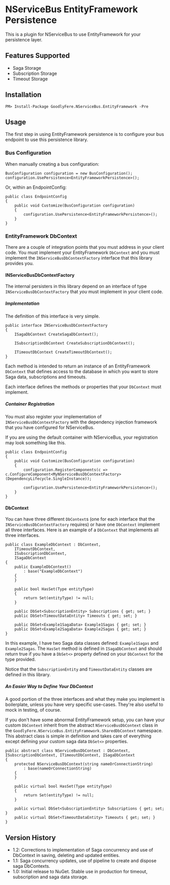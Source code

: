 # NServiceBus EntityFramework Persistence
This is a plugin for NServiceBus to use EntityFramework for your persistence layer.

## Features Supported
 - Saga Storage
 - Subscription Storage
 - Timeout Storage

## Installation
    PM> Install-Package GoodlyFere.NServiceBus.EntityFramework -Pre

## Usage
The first step in using EntityFramework persistence is to configure your bus endpoint to use
this persistence library.

### Bus Configuration
When manually creating a bus configuration:

    BusConfiguration configuration = new BusConfiguration();
    configuration.UsePersistence<EntityFrameworkPersistence>();

Or, within an EndpointConfig:

    public class EndpointConfig
    {
        public void Customize(BusConfiguration configuration)
        {
            configuration.UsePersistence<EntityFrameworkPersistence>();
        }
    }

### EntityFramework DbContext
There are a couple of integration points that you must address in your
client code.  You must implement your EntityFramework `DbContext` and
you must implement the `INServiceBusDbContextFactory` interface that
this library provides you.

#### INServiceBusDbContextFactory
The internal persisters in this library depend on an interface of type `INServiceBusDbContextFactory` that 
_you_ must implement in your client code.

##### Implementation
The definition of this interface is very simple.

	
    public interface INServiceBusDbContextFactory
    {
        ISagaDbContext CreateSagaDbContext();

        ISubscriptionDbContext CreateSubscriptionDbContext();

        ITimeoutDbContext CreateTimeoutDbContext();
    }

Each method is intended to return an instance of an EntityFramework `DbContext` that defines access to the
database in which you want to store Saga data, subscriptions and timeouts.

Each interface defines the methods or properties that your `DbContext` must implement.

##### Container Registration
You must also register your implementation of `INServiceBusDbContextFactory`
with the dependency injection framework that you have configured for NServiceBus.

If you are using the default container with NServiceBus, your registration
may look something like this.

	public class EndpointConfig
    {
        public void Customize(BusConfiguration configuration)
        {
            configuration.RegisterComponents(c => c.ConfigureComponent<MyNServiceBusDbContextFactory>(DependencyLifecycle.SingleInstance));
			
            configuration.UsePersistence<EntityFrameworkPersistence>();
        }
    }

#### DbContext
You can have three different `DbContext`s (one for each interface that the
`INServiceBusDbContextFactory` requires) or have one `DbContext` implement all three interfaces.  Here is an example of a `DbContext` that implements all three interfaces.

	public class ExampleDbContext : DbContext,
        ITimeoutDbContext,
        ISubscriptionDbContext,
        ISagaDbContext
    {
        public ExampleDbContext()
            : base("ExampleDbContext")
        {
        }

        public bool HasSet(Type entityType)
        {
            return Set(entityType) != null;
        }

        public DbSet<SubscriptionEntity> Subscriptions { get; set; }
        public DbSet<TimeoutDataEntity> Timeouts { get; set; }

        public DbSet<Example1SagaData> Example1Sagas { get; set; }
        public DbSet<Example2SagaData> Example2Sagas { get; set; }
    }

In this example, I have two Saga data classes defined: `Example1Sagas` and `Example2Sagas`.  The `HasSet` method is defined in `ISagaDbContext` and 
should return true if you have a `DbSet<>` property defined on your `DbContext`
for the type provided.

Notice that the `SubscriptionEntity` and `TimeoutDataEntity` classes are defined in this library.

##### An Easier Way to Define Your DbContext
A good portion of the three interfaces and what they make you implement
is boilerplate, unless you have very specific use-cases.  They're also useful
to mock in testing, of course.

If you don't have some abnormal EntityFramework setup, you can have your custom
`DbContext` inherit from the abstract `NServiceBusDbContext` class in the
`GoodlyFere.NServiceBus.EntityFramework.SharedDbContext` namespace.  This
abstract class is simple in definition and takes care of everything except
defining your custom saga data `DbSet<>` properties.

	public abstract class NServiceBusDbContext : DbContext, ISubscriptionDbContext, ITimeoutDbContext, ISagaDbContext
    {
        protected NServiceBusDbContext(string nameOrConnectionString)
            : base(nameOrConnectionString)
        {
        }

        public virtual bool HasSet(Type entityType)
        {
            return Set(entityType) != null;
        }

        public virtual DbSet<SubscriptionEntity> Subscriptions { get; set; }
        public virtual DbSet<TimeoutDataEntity> Timeouts { get; set; }
    }

## Version History
 - 1.2: Corrections to implementation of Saga concurrency and use of DbContext in saving, deleting and updated entities.
 - 1.1: Saga concurrency updates, use of pipeline to create and dispose saga DbContexts.
 - 1.0: Initial release to NuGet.  Stable use in production for timeout, subscription and saga data storage.